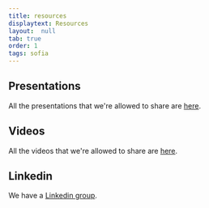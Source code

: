 ```yaml
---
title: resources
displaytext: Resources
layout:  null
tab: true
order: 1
tags: sofia
---
```


## Presentations

All the presentations that we're allowed to share are [here](https://speakerdeck.com/owaspsofia/).

## Videos

All the videos that we're allowed to share are [here](https://www.youtube.com/channel/UC92abF1QN6OFPKNTYTdWZrQ).

## Linkedin

We have a [Linkedin group](https://www.linkedin.com/company/owasp-sofia/).
